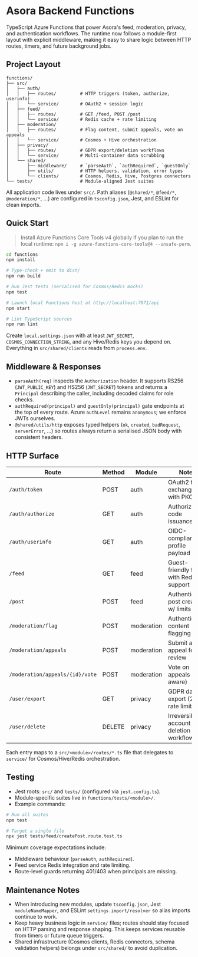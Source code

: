 # Asora Backend Functions

TypeScript Azure Functions that power Asora's feed, moderation, privacy, and authentication workflows. The runtime now follows a module-first layout with explicit middleware, making it easy to share logic between HTTP routes, timers, and future background jobs.

## Project Layout

```
functions/
├── src/
│   ├── auth/
│   │   ├── routes/         # HTTP triggers (token, authorize, userinfo)
│   │   └── service/        # OAuth2 + session logic
│   ├── feed/
│   │   ├── routes/         # GET /feed, POST /post
│   │   └── service/        # Redis cache + rate limiting
│   ├── moderation/
│   │   ├── routes/         # Flag content, submit appeals, vote on appeals
│   │   └── service/        # Cosmos + Hive orchestration
│   ├── privacy/
│   │   ├── routes/         # GDPR export/deletion workflows
│   │   └── service/        # Multi-container data scrubbing
│   └── shared/
│       ├── middleware/     # `parseAuth`, `authRequired`, `guestOnly`
│       ├── utils/          # HTTP helpers, validation, error types
│       └── clients/        # Cosmos, Redis, Hive, Postgres connectors
└── tests/                  # Module-aligned Jest suites
```

All application code lives under `src/`. Path aliases (`@shared/*`, `@feed/*`, `@moderation/*`, …) are configured in `tsconfig.json`, Jest, and ESLint for clean imports.

## Quick Start

> Install Azure Functions Core Tools v4 globally if you plan to run the local runtime: `npm i -g azure-functions-core-tools@4 --unsafe-perm`.

```bash
cd functions
npm install

# Type-check + emit to dist/
npm run build

# Run Jest tests (serialised for Cosmos/Redis mocks)
npm test

# Launch local Functions host at http://localhost:7071/api
npm start

# Lint TypeScript sources
npm run lint
```

Create `local.settings.json` with at least `JWT_SECRET`, `COSMOS_CONNECTION_STRING`, and any Hive/Redis keys you depend on. Everything in `src/shared/clients` reads from `process.env`.

## Middleware & Responses

- `parseAuth(req)` inspects the `Authorization` header. It supports RS256 (`JWT_PUBLIC_KEY`) and HS256 (`JWT_SECRET`) tokens and returns a `Principal` describing the caller, including decoded claims for role checks.
- `authRequired(principal)` and `guestOnly(principal)` gate endpoints at the top of every route. Azure `authLevel` remains `anonymous`; we enforce JWTs ourselves.
- `@shared/utils/http` exposes typed helpers (`ok`, `created`, `badRequest`, `serverError`, …) so routes always return a serialised JSON body with consistent headers.

## HTTP Surface

| Route                               | Method | Module       | Notes                                  |
| ----------------------------------- | ------ | ------------ | --------------------------------------- |
| `/auth/token`                       | POST   | auth         | OAuth2 token exchange with PKCE         |
| `/auth/authorize`                   | GET    | auth         | Authorization code issuance             |
| `/auth/userinfo`                    | GET    | auth         | OIDC-compliant profile payload          |
| `/feed`                             | GET    | feed         | Guest-friendly feed with Redis support  |
| `/post`                             | POST   | feed         | Authenticated post creation w/ limits   |
| `/moderation/flag`                  | POST   | moderation   | Authenticated content flagging          |
| `/moderation/appeals`               | POST   | moderation   | Submit an appeal for review             |
| `/moderation/appeals/{id}/vote`     | POST   | moderation   | Vote on appeals (role aware)            |
| `/user/export`                      | GET    | privacy      | GDPR data export (24h rate limit)       |
| `/user/delete`                      | DELETE | privacy      | Irreversible account deletion workflow  |

Each entry maps to a `src/<module>/routes/*.ts` file that delegates to `service/` for Cosmos/Hive/Redis orchestration.

## Testing

- Jest roots: `src/` and `tests/` (configured via `jest.config.ts`).
- Module-specific suites live in `functions/tests/<module>/`.
- Example commands:

```bash
# Run all suites
npm test

# Target a single file
npx jest tests/feed/createPost.route.test.ts
```

Minimum coverage expectations include:

- Middleware behaviour (`parseAuth`, `authRequired`).
- Feed service Redis integration and rate limiting.
- Route-level guards returning 401/403 when principals are missing.

## Maintenance Notes

- When introducing new modules, update `tsconfig.json`, Jest `moduleNameMapper`, and ESLint `settings.import/resolver` so alias imports continue to work.
- Keep heavy business logic in `service/` files; routes should stay focused on HTTP parsing and response shaping. This keeps services reusable from timers or future queue triggers.
- Shared infrastructure (Cosmos clients, Redis connectors, schema validation helpers) belongs under `src/shared/` to avoid duplication.
